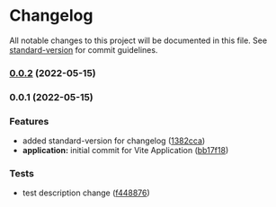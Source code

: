 # Changelog

All notable changes to this project will be documented in this file. See [standard-version](https://github.com/conventional-changelog/standard-version) for commit guidelines.

### [0.0.2](https://github.com/dhavalptl/viteapp/compare/v0.0.1...v0.0.2) (2022-05-15)

### 0.0.1 (2022-05-15)


### Features

* added standard-version for changelog ([1382cca](https://github.com/dhavalptl/viteapp/commit/1382cca65c89619b50150aaf0905eb52fbc64c26))
* **application:** initial commit for Vite Application ([bb17f18](https://github.com/dhavalptl/viteapp/commit/bb17f18724e9aa0656743ffe619eb8f17fb19a7a))


### Tests

* test description change ([f448876](https://github.com/dhavalptl/viteapp/commit/f44887636eb9dad405a8a2aad715352da5472be3))
